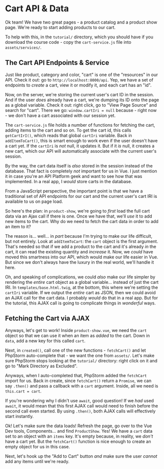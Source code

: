 # Cart API & Data

Ok team! We have two great pages - a product catalog and a product show page.
We're ready to start adding products to our cart.

To help with this, in the `tutorial/` directory, which you should have if you
download the course code - copy the `cart-service.js` file into
`assets/services/`.

## The Cart API Endpoints & Service

Just like product, category and color, "cart" is one of the "resources" in our
API. Check it out: go to `http://localhost:8000/api`. Yep, we have a set of
endpoints to *create* a cart, view it or modify it, and each cart has an "id".

Now, on the server, we're storing the current user's cart ID in the session. And
if the user *does* already have a cart, we're dumping its ID onto the page as a
global variable. Check it out: right click, go to "View Page Source" and search
for "cart". There we go: `window.cartIri = null` because - right now - we don't
have a cart associated with our session yet.

The `cart-service.js` file holds a number of functions for fetching the cart, adding
items to the cart and so on. To get the cart id, this calls `getCartIrI()`, which
reads that global `cartIri` variable. Back in `addItemToCart()`, this is smart
enough to work even if the user doesn't have a cart yet. If the `cartIri` is *not*
null, it updates it. But if it *is* null, it creates a new cart, which our API
will automatically associate with the current user's session.

By the way, the cart data itself is *also* stored in the session instead of the
database. That fact is completely *not* important for us in Vue. I just mention
it in case you're an API Platform geek and want to see how that was implemented.
In a real app, I *would* store carts in the database.

From a JavaScript perspective, the important point is that we have a traditional
set of API endpoints for our cart and the current user's cart IRI is available
to us on page load.

So here's the plan: in `product-show`, we're going to *first* load the full cart
data via an Ajax call if there is one. Once we have that, we'll *use* it to add
new items to the cart. Why do we need to fetch the cart data in order to add an
item to it?

The reason is... well... in *part* because I'm trying to make our life difficult,
but not entirely. Look at `addItemToCart`: the `cart` object is the first argument.
That's needed so that if we add a product to the cart and it's already *in* the
cart, it can read the existing quantity and *increase* it. Now, we *could* have
moved this smartness into our API, which would make our life easier in Vue. But
since we don't always have the luxury in the real world, we'll handle it here.

Oh, and speaking of complications, we could *also* make our life simpler by
rendering the *entire* cart object as a global variable... instead of just the
cart IRI. In `templates/base.html.twig`, at the bottom, this where we're setting
the `cartIri` variable. If we output the *entire* cart as JSON, then we could
avoid an AJAX call for the cart data. I probably *would* do that in a real app.
But for the tutorial, this AJAX call is going to complicate things in *wonderful*
ways.

## Fetching the Cart via AJAX

Anyways, let's get to work! Inside `product-show.vue`, we need the `cart` object
so that we can use it when an item as *added* to the cart. Down in `data`, add
a new key for this called `cart`.

Next, in `created()`, call one of the new functions - `fetchCart()` and let
PhpStorm auto-complete that - we want the one from `assets/`. Let's make sure
PhpStorm stops looking at the `tutorial/` directory: right click on it and go
to "Mark Directory as Excluded".

Anyways, when I auto-completed that, PhpStorm added the `fetchCart` import for us.
Back in create, since `fetchCart()` return a `Promise`, we can say `.then()`
and pass a callback with a `cart` argument. Inside, all we need is
`this.cart = cart`.

If you're wondering why I didn't use `await`, good question! If we *had* used
`await`, it would mean that this first AJAX call would need to finish before the
second call even started. By using `.then()`, both AJAX calls will effectively
start instantly.

Ok! Let's make sure the data loads! Refresh the page, go over to the Vue Dev
tools, Components... and find `ProductShow`. Yes! We have a `cart` data set to
an object with an `items` key. It's empty because, in reality, we *don't* have
a cart yet. But the `fetchCart()` function is nice enough to create an empty object
for us in this case.

Next, let's hook up the "Add to Cart" button *and* make sure the user *cannot*
add any items until we're ready.
